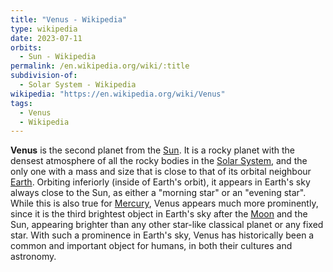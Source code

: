```yaml
---
title: "Venus - Wikipedia"
type: wikipedia
date: 2023-07-11
orbits:
  - Sun - Wikipedia
permalink: /en.wikipedia.org/wiki/:title
subdivision-of:
  - Solar System - Wikipedia
wikipedia: "https://en.wikipedia.org/wiki/Venus"
tags:
  - Venus
  - Wikipedia
---
```

**Venus** is the second planet from the [Sun](/en.wikipedia.org/wiki/Sun). It is a rocky planet with the densest atmosphere of all the rocky bodies in the [Solar System](/en.wikipedia.org/wiki/Solar_System), and the only one with a mass and size that is close to that of its orbital neighbour [Earth](/en.wikipedia.org/wiki/Earth). Orbiting inferiorly (inside of Earth's orbit), it appears in Earth's sky always close to the Sun, as either a "morning star" or an "evening star". While this is also true for [Mercury](/en.wikipedia.org/wiki/Mercury_(planet)), Venus appears much more prominently, since it is the third brightest object in Earth's sky after the [Moon](/en.wikipedia.org/wiki/Moon) and the Sun, appearing brighter than any other star-like classical planet or any fixed star. With such a prominence in Earth's sky, Venus has historically been a common and important object for humans, in both their cultures and astronomy.